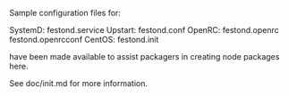 Sample configuration files for:

SystemD: festond.service
Upstart: festond.conf
OpenRC:  festond.openrc
         festond.openrcconf
CentOS:  festond.init

have been made available to assist packagers in creating node packages here.

See doc/init.md for more information.
